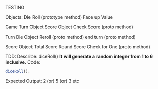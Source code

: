 TESTING

Objects:
Die
  Roll (prototype method)
  Face up Value

Game
  Turn Object
  Score Object
  Check Score (proto method)

Turn
  Die Object
  Reroll (proto method)
  end turn (proto method)

Score Object
  Total Score
  Round Score
    Check for One (proto method)


TDD:
Describe: diceRoll()
**It will generate a random integer from 1 to 6 inclusive.**
Code:
```javascript
diceRoll();
```
Expected Output:
2 (or) 5 (or) 3 etc
